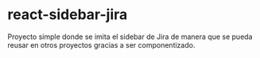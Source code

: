 # react-sidebar-jira
Proyecto simple donde se imita el sidebar de Jira de manera que se pueda reusar en otros proyectos gracias a ser componentizado.
